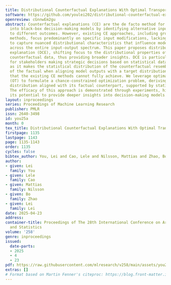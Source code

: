 ```yaml
---
title: Distributional Counterfactual Explanations With Optimal Transport
software: https://github.com/youlei202/distributional-counterfactual-explanation
openreview: cGnnwEm2gu
abstract: Counterfactual explanations (CE) are the de facto method for providing insights
  into black-box decision-making models by identifying alternative inputs that lead
  to different outcomes. However, existing CE approaches, including group and global
  methods, focus predominantly on specific input modifications, lacking the ability
  to capture nuanced distributional characteristics that influence model outcomes
  across the entire input-output spectrum. This paper proposes distributional counterfactual
  explanation (DCE), shifting focus to the distributional properties of observed and
  counterfactual data, thus providing broader insights. DCE is particularly beneficial
  for stakeholders making strategic decisions based on statistical data analysis,
  as it makes the statistical distribution of the counterfactual resembles the one
  of the factual when aligning model outputs with a target distribution—something
  that the existing CE methods cannot fully achieve. We leverage optimal transport
  (OT) to formulate a chance-constrained optimization problem, deriving a counterfactual
  distribution aligned with its factual counterpart, supported by statistical confidence.
  The efficacy of this approach is demonstrated through experiments, highlighting
  its potential to provide deeper insights into decision-making models.
layout: inproceedings
series: Proceedings of Machine Learning Research
publisher: PMLR
issn: 2640-3498
id: you25a
month: 0
tex_title: Distributional Counterfactual Explanations With Optimal Transport
firstpage: 1135
lastpage: 1143
page: 1135-1143
order: 1135
cycles: false
bibtex_author: You, Lei and Cao, Lele and Nilsson, Mattias and Zhao, Bo and Lei, Lei
author:
- given: Lei
  family: You
- given: Lele
  family: Cao
- given: Mattias
  family: Nilsson
- given: Bo
  family: Zhao
- given: Lei
  family: Lei
date: 2025-04-23
address:
container-title: Proceedings of The 28th International Conference on Artificial Intelligence
  and Statistics
volume: '258'
genre: inproceedings
issued:
  date-parts:
  - 2025
  - 4
  - 23
pdf: https://raw.githubusercontent.com/mlresearch/v258/main/assets/you25a/you25a.pdf
extras: []
# Format based on Martin Fenner's citeproc: https://blog.front-matter.io/posts/citeproc-yaml-for-bibliographies/
---
```

